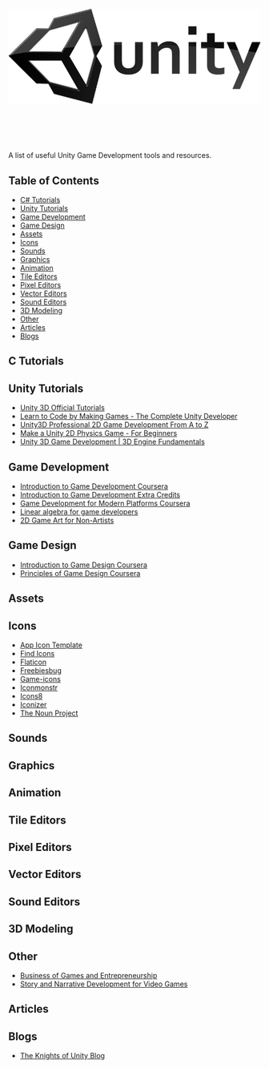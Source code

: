 <h1 align="center">
	<br>
	<img src="/unity-logo.png" alt="awesome">
	<br>
	<br>
	<br>
</h1>



A list of useful Unity Game Development tools and resources.



## Table of Contents

* [C# Tutorials](#c-tutorials)
* [Unity Tutorials](#unity-tutorials)
* [Game Development](#game-development)
* [Game Design](#game-design)
* [Assets](#assets)
* [Icons](#icons)
* [Sounds](#sound)
* [Graphics](#graphics)
* [Animation](#animation)
* [Tile Editors](#tile-editors)
* [Pixel Editors](#pixel-editors)
* [Vector Editors](#vector-editors)
* [Sound Editors](#sound-editors)
* [3D Modeling](#3d-modeling)
* [Other](#other)
* [Articles](#articles)
* [Blogs](#blogs)



## C Tutorials

## Unity Tutorials
* [Unity 3D Official Tutorials](https://unity3d.com/learn/tutorials)
* [Learn to Code by Making Games - The Complete Unity Developer](https://www.udemy.com/unitycourse)
* [Unity3D Professional 2D Game Development From A to Z](https://www.udemy.com/unity3d-professional-2d-game-development-from-a-to-z/)
* [Make a Unity 2D Physics Game - For Beginners](https://www.udemy.com/unity-2d-bouncing-and-sliding-with-physics/)
* [Unity 3D Game Development | 3D Engine Fundamentals](https://www.udemy.com/game-development-3d-engine-fundamentals/)


## Game Development
* [Introduction to Game Development Coursera](https://www.coursera.org/learn/game-development/)
* [Introduction to Game Development Extra Credits](https://www.youtube.com/watch?v=z06QR-tz1_o)
* [Game Development for Modern Platforms Coursera](https://www.coursera.org/learn/gamedev-platforms/)
* [Linear algebra for game developers](http://blog.wolfire.com/2009/07/linear-algebra-for-game-developers-part-1/)
* [2D Game Art for Non-Artists](https://www.udemy.com/2d-game-art-for-non-artists/)

## Game Design
* [Introduction to Game Design Coursera](https://www.coursera.org/learn/game-design/)
* [Principles of Game Design Coursera](https://www.coursera.org/learn/gamedesign)

## Assets

## Icons
* [App Icon Template](http://appicontemplate.com/)
* [Find Icons](http://findicons.com/)
* [Flaticon](http://www.flaticon.com/)
* [Freebiesbug](http://freebiesbug.com/psd-freebies/icons)
* [Game-icons](http://game-icons.net/)
* [Iconmonstr](http://iconmonstr.com/)
* [Icons8](https://icons8.com/)
* [Iconizer](http://iconizer.net/)
* [The Noun Project](https://thenounproject.com/)

## Sounds

## Graphics

## Animation

## Tile Editors

## Pixel Editors

## Vector Editors

## Sound Editors

## 3D Modeling

## Other
* [Business of Games and Entrepreneurship](https://www.coursera.org/learn/gamedev-business/)
* [Story and Narrative Development for Video Games](https://www.coursera.org/learn/video-game-story)

## Articles

## Blogs
* [The Knights of Unity Blog](http://blog.theknightsofunity.com/)
